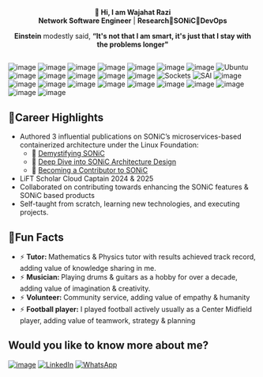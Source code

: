 <p align="center">
  <strong>👋 Hi, I am Wajahat Razi</strong><br>
  <strong>Network Software Engineer</strong> | <strong>Research</strong>🔹<strong>SONiC</strong>🔹<strong>DevOps</strong><br>
</p>

<p align="center">
  <strong>Einstein</strong> modestly said, <strong>“It's not that I am smart, it's just that I stay with the problems longer"</strong>
</p>

##

![image](https://img.shields.io/badge/C%2B%2B-00599C?style=for-the-badge&logo=c%2B%2B&logoColor=white)
![image](https://img.shields.io/badge/Python-FFD43B?style=for-the-badge&logo=python&logoColor=blue)
![image](https://img.shields.io/badge/Open_Source-FF9900?style=for-the-badge&logo=Opensource&logoColor=white)
![image](https://img.shields.io/badge/Object_Oriented_Programming-792DE4?style=for-the-badge&logo=Object_Oriented_Programming&logoColor=white)
![image](https://img.shields.io/badge/Bash-92003B?style=for-the-badge&logo=Bash&logoColor=white)
![image](https://img.shields.io/badge/Prompt_Engineering-2088FF?style=for-the-badge&logo=PromptEngineering&logoColor=white)
![image](https://img.shields.io/badge/SONiC-13BEF9?style=for-the-badge&logo=SONiC&logoColor=white)
![Ubuntu](https://img.shields.io/badge/Ubuntu-E95420?style=for-the-badge&logo=ubuntu&logoColor=white)
![image](https://img.shields.io/badge/Linux-FCC624?style=for-the-badge&logo=linux&logoColor=black)
![image](https://img.shields.io/badge/Open_Networking-0080FF?style=for-the-badge&logo=OpenNetworking&logoColor=white)
![image](https://img.shields.io/badge/Software_Defined_Networks-A81D33?style=for-the-badge&logo=SoftwareDefinedNetworks&logoColor=white)
![image](https://img.shields.io/badge/Routing_and_Switching-74aa9c?style=for-the-badge&logo=Routing_and_Switching&logoColor=white)
![image](https://img.shields.io/badge/Distributed_Systems-161637?style=for-the-badge&logo=Distributed_Systems&logoColor=00e5ff)
![Sockets](https://img.shields.io/badge/Sockets-4A4A55?style=for-the-badge&logo=Sockets&logoColor=FF3E00)
![SAI](https://img.shields.io/badge/Switch_Abstraction_Interface-f3ffbd?style=for-the-badge&logo=Switch_Abstraction_Interface&logoColor=40B3D8)
![image](https://img.shields.io/badge/GNS3-23B258?style=for-the-badge&logo=GNS3&logoColor=white)
![image](https://img.shields.io/badge/Cisco_Packet_Tracer-1BA0D7?style=for-the-badge&logo=Cisco_Packet_Tracer&logoColor=white)
![image](https://img.shields.io/badge/NVIDIA-Air-76B900?style=for-the-badge&logo=nvidia&logoColor=white)
![image](https://img.shields.io/badge/GIT-E44C30?style=for-the-badge&logo=git&logoColor=white)
![image](https://img.shields.io/badge/Hypervisors-DD0B78?style=for-the-badge&logo=Hypervisors&logoColor=white)
![image](https://img.shields.io/badge/Containerization-2CA5E0?style=for-the-badge&logo=Containerization&logoColor=white)
![image](https://img.shields.io/badge/Orchestration-3069DE?style=for-the-badge&logo=Orchestration&logoColor=white)
![image](https://img.shields.io/badge/CI_CD-2088FF?style=for-the-badge&logo=CI_CD&logoColor=white)
![image](https://img.shields.io/badge/Virtualization-231f20?style=for-the-badge&logo=Virtualization&logoColor=white)
![image](https://img.shields.io/badge/Operating_System-E95420?style=for-the-badge&logo=OS&logoColor=white)
![image](https://img.shields.io/badge/Arduino-00979D?style=for-the-badge&logo=Arduino&logoColor=white)

## 🔹Career Highlights

- Authored 3 influential publications on SONiC’s microservices-based containerized architecture under the Linux Foundation:
  - 🔗 [Demystifying SONiC](https://sonicfoundation.dev/demystifying-sonic-its-importance-in-modern-data-centers/)
  - 🔗 [Deep Dive into SONiC Architecture Design](https://sonicfoundation.dev/deep-dive-into-sonic-architecture-design/)
  - 🔗 [Becoming a Contributor to SONiC](https://sonicfoundation.dev/becoming-a-contributor-to-sonic/)
- LiFT Scholar Cloud Captain  2024 & 2025
- Collaborated on contributing towards enhancing the SONiC features & SONiC based products
- Self-taught from scratch, learning new technologies, and executing projects.


## 🔹Fun Facts

- ⚡ <strong>Tutor: </strong> Mathematics & Physics tutor with results achieved track record, adding value of knowledge sharing in me.
- ⚡ <strong>Musician: </strong> Playing drums & guitars as a hobby for over a decade, adding value of imagination & creativity.
- ⚡ <strong>Volunteer: </strong> Community service, adding value of empathy & humanity
- ⚡ <strong>Football player:</strong> I played football actively usually as a Center Midfield player, adding value of teamwork, strategy & planning


## Would you like to know more about me?

[![image](https://img.shields.io/badge/Gmail-D14836?style=for-the-badge&logo=gmail&logoColor=white)](mailto:wajahat37@gmail.com)
[![LinkedIn](https://img.shields.io/badge/LinkedIn-0077B5?style=for-the-badge&logo=linkedin&logoColor=white)](https://linkedin.com/in/wajahatrazimalik77)
[![WhatsApp](https://img.shields.io/badge/WhatsApp-25D366?style=for-the-badge&logo=WhatsApp&logoColor=white)](https://api.whatsapp.com/send/?phone=%2B923244677444&text&type=phone_number&app_absent=0)

